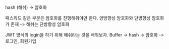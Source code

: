 hash (해쉬) -> 암호화

패스워드 같은 부분은 암호화를 진행해줘야만 한다.
양방향성 암호화와 단방향성 암호화가 존재 -> 해쉬는 단방향성 암호화

JWT 방식의 login을 하기 위해 해쉬라는 것을 배워보자.
Buffer -> hash -> 암호화 -> 로그인, 회원가입



